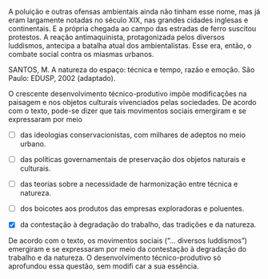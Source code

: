 

A poluição e outras ofensas ambientais ainda não tinham esse nome, mas já eram largamente notadas no século XIX, nas grandes cidades inglesas e continentais. E a própria chegada ao campo das estradas de ferro suscitou protestos. A reação antimaquinista, protagonizada pelos diversos luddismos, antecipa a batalha atual dos ambientalistas. Esse era, então, o combate social contra os miasmas urbanos.

SANTOS, M. A natureza do espaço: técnica e tempo, razão e emoção. São Paulo: EDUSP, 2002 (adaptado).

O crescente desenvolvimento técnico-produtivo impõe modificações na paisagem e nos objetos culturais vivenciados pelas sociedades. De acordo com o texto, pode-se dizer que tais movimentos sociais emergiram e se expressaram por meio



- [ ] das ideologias conservacionistas, com milhares de adeptos no meio urbano.
- [ ] das políticas governamentais de preservação dos objetos naturais e culturais.
- [ ] das teorias sobre a necessidade de harmonização entre técnica e natureza.
- [ ] dos boicotes aos produtos das empresas exploradoras e poluentes.
- [x] da contestação à degradação do trabalho, das tradições e da natureza.


De acordo com o texto, os movimentos sociais (“… diversos luddismos”) emergiram e se expressaram por meio da contestação à degradação do trabalho e da natureza. O desenvolvimento técnico-produtivo só aprofundou essa questão, sem modifi car a sua essência.
